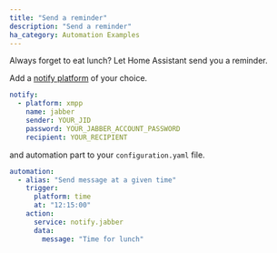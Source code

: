 ```yaml
---
title: "Send a reminder"
description: "Send a reminder"
ha_category: Automation Examples
---
```


Always forget to eat lunch? Let Home Assistant send you a reminder.

Add a [notify platform](/integrations/notify/) of your choice.

```yaml
notify:
  - platform: xmpp
    name: jabber
    sender: YOUR_JID
    password: YOUR_JABBER_ACCOUNT_PASSWORD
    recipient: YOUR_RECIPIENT
```

and automation part to your `configuration.yaml` file.

```yaml
automation:
  - alias: "Send message at a given time"
    trigger:
      platform: time
      at: "12:15:00"
    action:
      service: notify.jabber
      data:
        message: "Time for lunch"
```
